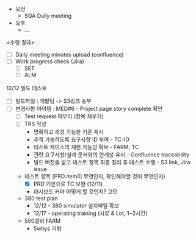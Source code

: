 - 오전
	- SQA Daily meeting
- 오후
	- ...

<수행 경과>
- [ ] Daily meeting minutes upload (confluence)
- [ ] Work progress check (Jira)
	- [ ] SET
	- [ ] ALM

12/12 빌드 테스트
- [ ] 빌드파일 : 개발팀 -> S3링크 송부
- [ ] 변경사항 아이템 : MED#6 - Project page story complete 확인
	- [ ] Test request 마무리 (항목 채우기)
	- [ ] TRS 작성
		- 명확하고 측정 가능한 기준 제시
		- 추적 가능하도록 요구사항 ID 부여 - TC-ID
		- 테스트 케이스의 재현 가능성 확보 - FARM, TC
		- 관련 요구사항/설계 문서와의 연계성 유지 - Confluence traceability
		- 빌드 버전을 받고 테스트 항목 최종 정리 후 테스트 수행 - S3 link, Jira issue
	- 테스트 항목 (PRD item이 무엇인지, 확인해야할 것이 무엇인지)
		- [x] PRD 기반으로 TC 보완 (12/11)
		- 대시보드 커마 어떻게 할 것인지? 고민
	- 380 test plan
		- 12/12 - 380 simulator 설치파일 확보
		- 12/17 - operating training (시료 & Lot, 1~2시간)
	- 500설비 FARM
		- 5whys 기법
